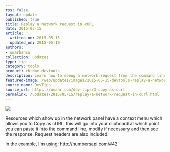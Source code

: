 ```yaml
---
rss: false
layout: update
published: true
title: Replay a network request in cURL
date: 2015-05-15
article:
  written_on: 2015-05-15
  updated_on: 2015-05-19
authors:
- umarhansa
collection: updates
type: tip
category: tools
product: chrome-devtools
description: Learn how to debug a network request from the command line.
featured-image: /web/updates/images/2015-05-15-devtools-replay-a-network-request-in-curl/copy-as-curl.gif
source_name: DevTips
source_url: https://umaar.com/dev-tips/3-copy-as-curl
permalink: /updates/2015/05/15/replay-a-network-request-in-curl.html
---
```

<img src="/web/updates/images/2015-05-15-devtools-replay-a-network-request-in-curl/copy-as-curl.gif">

Resources which show up in the network panel have a context menu which allows you to Copy as cURL, this will go into your clipboard at which point you can paste it into the command line, modify if necessary and then see the response. Request headers are also included.

In the example, I'm using: <a href="http://numbersapi.com/#42">http://numbersapi.com/#42</a>